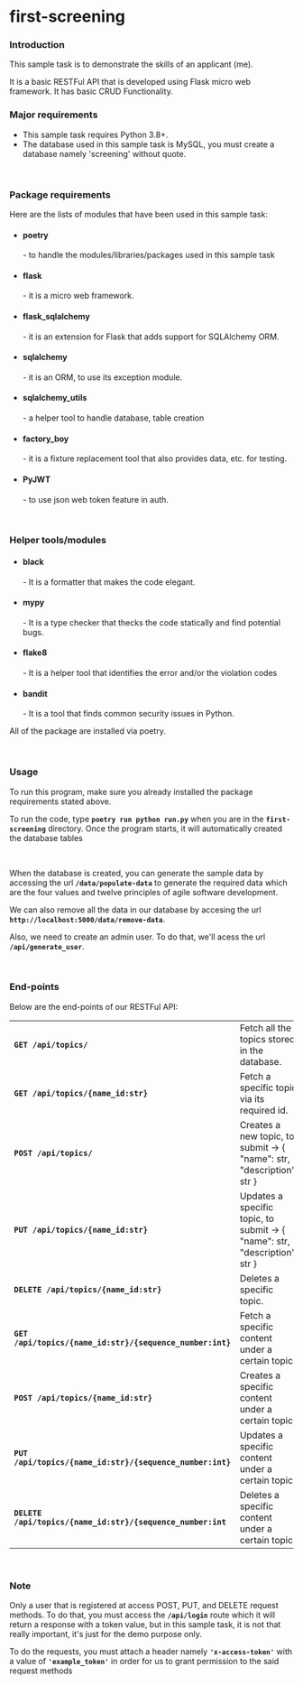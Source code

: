 # first-screening

<h3>Introduction</h3>
<p>This sample task is to demonstrate the skills of an applicant (me).</p>
<p>It is a basic RESTFul API that is developed using Flask micro web framework. It has basic CRUD Functionality.</p>

<h3>Major requirements</h3>
<ul>
  <li>This sample task requires Python 3.8+.</li>
  <li>The database used in this sample task is MySQL, you must create a database namely 'screening' without quote.</li>
</ul>


<br/>
<h3>Package requirements</h3>
<p>Here are the lists of modules that have been used in this sample task:</p>
<ul>
  <li><h4>poetry</h4> - to handle the modules/libraries/packages used in this sample task</li>
  <li><h4>flask</h4> - it is a micro web framework.</li>
  <li><h4>flask_sqlalchemy</h4> - it is an extension for Flask that adds support for SQLAlchemy ORM.</li>
  <li><h4>sqlalchemy</h4> - it is an ORM, to use its exception module.</li>
  <li><h4>sqlalchemy_utils</h4> - a helper tool to handle database, table creation</li>
  <li><h4>factory_boy</h4> - it is a fixture replacement tool that also provides data, etc. for testing.</li>
  <li><h4>PyJWT</h4> - to use json web token feature in auth.</li>
</ul>

<br/>
<h3>Helper tools/modules</h3>
<ul>
  <li><h4>black</h4> - It is a formatter that makes the code elegant.</li>
  <li><h4>mypy</h4> - It is a type checker that thecks the code statically and find potential bugs.</li>
  <li><h4>flake8</h4> - It is a helper tool that identifies the error and/or the violation codes </li>
  <li><h4>bandit</h4> - It is a tool that finds common security issues in Python.</li>
</ul>
<p>All of the package are installed via poetry.</p>
<br/>
<h3>Usage</h3>
<p>To run this program, make sure you already installed the package requirements stated above.</p>
<p>To run the code, type <strong><code>poetry run python run.py</code></strong> when you are in the <strong><code>first-screening</code></strong> directory. Once the program starts, it will automatically created the database tables</p>
<br/>
<p>When the database is created, you can generate the sample data by accessing the url <strong><code>/data/populate-data</code></strong> to generate the required data which are the four values and twelve principles of agile software development.</p>
<p>We can also remove all the data in our database by accesing the url <strong><code>http://localhost:5000/data/remove-data</code></strong>.</p> 
<p>Also, we need to create an admin user. To do that, we'll acess the url <strong><code>/api/generate_user</code></strong>.</p>

<br/>
<h3>End-points</h3>
<p>Below are the end-points of our RESTFul API:</p>
<table>
  <tr>
    <td><strong><code>GET /api/topics/</code></strong></td>
    <td>Fetch all the topics stored in the database.</td>
  </tr>  
  <tr>
    <td><strong><code>GET /api/topics/{name_id:str}</code></strong></td>
    <td>Fetch a specific topic via its required id.</td>
  </tr>
  <tr>
    <td><strong><code>POST /api/topics/</code></strong></td>
    <td>Creates a new topic, to submit -> { "name": str, "description": str }</td>
  </tr>
  <tr>
    <td><strong><code>PUT /api/topics/{name_id:str}</code></strong></td>
    <td>Updates a specific topic, to submit -> { "name": str, "description": str }</td>
  </tr>
  <tr>
    <td><strong><code>DELETE /api/topics/{name_id:str}</code></strong></td>
    <td>Deletes a specific topic.</td>
  </tr>
  <tr>
    <td><strong><code>GET /api/topics/{name_id:str}/{sequence_number:int}</code></strong></td>
    <td>Fetch a specific content under a certain topic.</td>
  </tr>
  <tr>
    <td><strong><code>POST /api/topics/{name_id:str}</code></strong></td>
    <td>Creates a specific content under a certain topic.</td>
  </tr>
  <tr>
    <td><strong><code>PUT /api/topics/{name_id:str}/{sequence_number:int}</code></strong></td>
    <td>Updates a specific content under a certain topic.</td>
  </tr>
  <tr>
    <td><strong><code>DELETE /api/topics/{name_id:str}/{sequence_number:int</code></strong></td>
    <td>Deletes a specific content under a certain topic.</td>
  </tr>
</table>
<br/>
<h3>Note</h3>
<p>Only a user that is registered at access POST, PUT, and DELETE request methods. To do that, you must access the <strong><code>/api/login</code></strong> route which it will return a response with a token value, but in this sample task, it is not that really important, it's just for the demo purpose only.</p>
<p>To do the requests, you must attach a header namely <strong><code>'x-access-token'</code></strong> with a value of <strong><code>'example_token'</code></strong> in order for us to grant permission to the said request methods</p>
